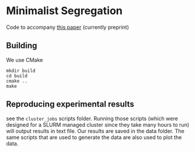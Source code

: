 # Minimalist Segregation

Code to accompany [this paper](https://arxiv.org/pdf/1901.10423.pdf) (currently preprint)

## Building

We use CMake

    mkdir build
    cd build
    cmake ..
    make

## Reproducing experimental results

see the `cluster_jobs` scripts folder. Running those scripts (which were designed for a SLURM managed cluster since they take many hours to run) will output results in text file. Our results are saved in the data folder. The same scripts that are used to generate the data are also used to plot the data.
